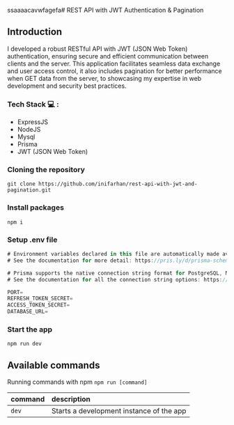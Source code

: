 ssaaaacavwfagefa# REST API with JWT Authentication & Pagination

## Introduction
I developed a robust RESTful API with JWT (JSON Web Token) authentication, ensuring secure and efficient communication between clients and the server. This application facilitates seamless data exchange and user access control, it also includes pagination for better performance when GET data from the server, to showcasing my expertise in web development and security best practices.

### Tech Stack 💻 :
- ExpressJS
- NodeJS
- Mysql
- Prisma
- JWT (JSON Web Token)

### Cloning the repository

```shell
git clone https://github.com/inifarhan/rest-api-with-jwt-and-pagination.git
```

### Install packages

```shell
npm i
```

### Setup .env file


```js
# Environment variables declared in this file are automatically made available to Prisma.
# See the documentation for more detail: https://pris.ly/d/prisma-schema#accessing-environment-variables-from-the-schema

# Prisma supports the native connection string format for PostgreSQL, MySQL, SQLite, SQL Server, MongoDB and CockroachDB.
# See the documentation for all the connection string options: https://pris.ly/d/connection-strings

PORT=
REFRESH_TOKEN_SECRET=
ACCESS_TOKEN_SECRET=
DATABASE_URL=
```

### Start the app

```shell
npm run dev
```

## Available commands

Running commands with npm `npm run [command]`

| command         | description                              |
| :-------------- | :--------------------------------------- |
| `dev`           | Starts a development instance of the app |

